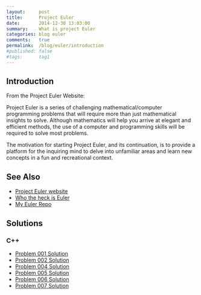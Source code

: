 ```yaml
---
layout:     post
title:      Project Euler
date:       2014-12-30 13:03:00
summary:    What is project Euler
categories: blog euler
comments:   true
permalink:  /blog/euler/introduction
#published: false
#tags:      tag1
---
```


## Introduction

From the Project Euler Website:

Project Euler is a series of challenging mathematical/computer programming problems that will require more than just mathematical insights to solve. Although mathematics will help you arrive at elegant and efficient methods, the use of a computer and programming skills will be required to solve most problems.

The motivation for starting Project Euler, and its continuation, is to provide a platform for the inquiring mind to delve into unfamiliar areas and learn new concepts in a fun and recreational context.

## See Also

* [Project Euler website](https://projecteuler.net/)
* [Who the heck is Euler](http://en.wikipedia.org/wiki/Leonhard_Euler)
* [My Euler Repo](https://github.com/tvarley/euler)

## Solutions

### C++
* [Problem 001 Solution]({{site.baseurl}}/blog/euler/cpp/problem_001)
* [Problem 002 Solution]({{site.baseurl}}/blog/euler/cpp/problem_002)
* [Problem 004 Solution]({{site.baseurl}}/blog/euler/cpp/problem_004)
* [Problem 005 Solution]({{site.baseurl}}/blog/euler/cpp/problem_005)
* [Problem 006 Solution]({{site.baseurl}}/blog/euler/cpp/problem_006)
* [Problem 007 Solution]({{site.baseurl}}/blog/euler/cpp/problem_007)
